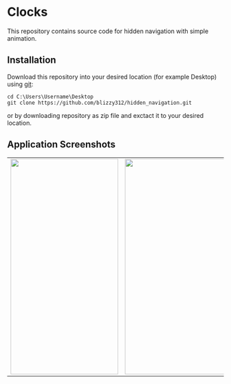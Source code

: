 # Clocks
This repository contains source code for hidden navigation with simple animation.


## Installation
Download this repository into your desired location (for example Desktop) using [git](https://git-scm.com/):
```
cd C:\Users\Username\Desktop
git clone https://github.com/blizzy312/hidden_navigation.git
```
or by downloading repository as zip file and exctact it to your desired location.

## Application Screenshots
<table >
  <tr>
    <td align="left"><img src="../assets/hidden_nav.gif"  width="250" height="500"/></td>
    <td align="center"><img src="../assets/hidden_nav_origin.gif"  width="250" height="500"/></td>
  </tr>
</table>
